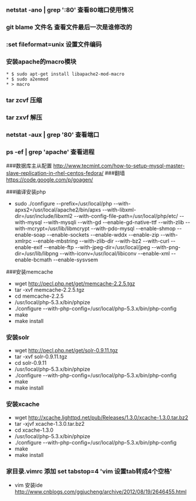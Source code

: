 ### netstat   -ano | grep ':80'  查看80端口使用情况
### git blame  文件名  查看文件最后一次是谁修改的

### :set fileformat=unix   设置文件编码

### 安装apache的macro模块
    * $ sudo apt-get install libapache2-mod-macro
    * $ sudo a2enmod
    * > macro

### tar zcvf  压缩
### tar zxvf  解压
### netstat -aux | grep '80' 查看端口
### ps -ef | grep 'apache'  查看进程

###数据库主从配置 http://www.tecmint.com/how-to-setup-mysql-master-slave-replication-in-rhel-centos-fedora/
###翻墙 https://code.google.com/p/goagen/

###编译安装php
 * sudo ./configure --prefix=/usr/local/php --with-apxs2=/usr/local/apache2/bin/apxs --with-libxml-dir=/usr/include/libxml2 --with-config-file-path=/usr/local/php/etc/ --with-mysql --with-mysqli --with-gd --enable-gd-native-ttf --with-zlib --with-mcrypt=/usr/lib/libmcrypt --with-pdo-mysql --enable-shmop --enable-soap --enable-sockets --enable-wddx --enable-zip --with-xmlrpc --enable-mbstring --with-zlib-dir --with-bz2 --with-curl --enable-exif --enable-ftp --with-jpeg-dir=/usr/local/jpeg --with-png-dir=/usr/lib/libpng --with-iconv=/usr/local/libiconv --enable-xml --enable-bcmath --enable-sysvsem

###安装memcache
 * wget http://pecl.php.net/get/memcache-2.2.5.tgz
 * tar -xvf memcache-2.2.5.tgz
 * cd memcache-2.2.5
 * /usr/local/php-5.3.x/bin/phpize
 * ./configure --with-php-config=/usr/local/php-5.3.x/bin/php-config
 * make
 * make install
### 安装solr
 * wget http://pecl.php.net/get/solr-0.9.11.tgz
 * tar -xvf solr-0.9.11.tgz
 * cd solr-0.9.11
 * /usr/local/php-5.3.x/bin/phpize
 * ./configure --with-php-config=/usr/local/php-5.3.x/bin/php-config
 * make
 * make install

### 安装xcache
 * wget http://xcache.lighttpd.net/pub/Releases/1.3.0/xcache-1.3.0.tar.bz2
 * tar -xjvf xcache-1.3.0.tar.bz2
 * cd xcache-1.3.0
 * /usr/local/php-5.3.x/bin/phpize
 * ./configure --with-php-config=/usr/local/php-5.3.x/bin/php-config
 * make
 * make install

### 家目录.vimrc 添加 set tabstop=4 'vim 设置tab转成4个空格'
 * vim  安装ide  http://www.cnblogs.com/ggjucheng/archive/2012/08/19/2646455.html
